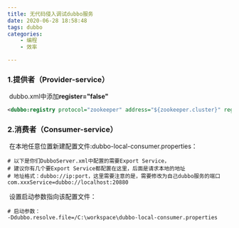 ```yaml
---
title: 无代码侵入调试dubbo服务
date: 2020-06-28 18:58:48
tags: dubbo
categories: 
	- 编程
	- 效率

---
```


### 1.提供者（Provider-service）

​	dubbo.xml中添加**register="false"** 

```xml
<dubbo:registry protocol="zookeeper" address="${zookeeper.cluster}" register="false"/>
```

### 2.消费者（Consumer-service）

​        在本地任意位置新建配置文件:dubbo-local-consumer.properties：

```properties
# 以下是你们DubboServer.xml中配置的需要Export Service，
# 建议你有几个要Export Service都配置在这里，后面是请求本地的地址
# 地址格式：dubbo://ip:port，这里需要注意的是，需要修改为自己dubbo服务的端口
com.xxxService=dubbo://localhost:20880

```

​		设置启动参数指向该配置文件：

```properties
# 启动参数：
-Ddubbo.resolve.file=/C:\workspace\dubbo-local-consumer.properties
```


